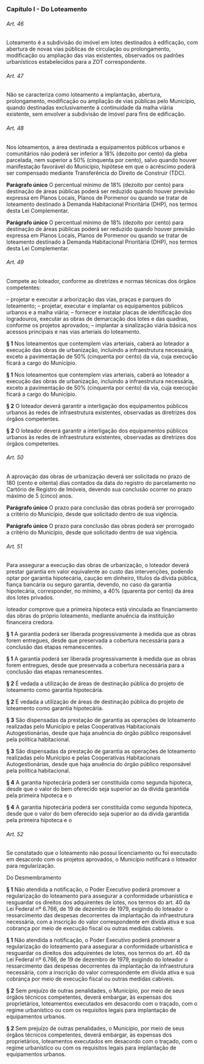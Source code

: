 
### Capítulo I - Do Loteamento

###### Art. 46
Loteamento é a subdivisão do imóvel em lotes destinados à edificação, com abertura de novas vias públicas de circulação ou prolongamento, modificação ou ampliação das vias existentes, observados os padrões urbanísticos estabelecidos para a ZOT correspondente.

###### Art. 47
Não se caracteriza como loteamento a implantação, abertura, prolongamento, modificação ou ampliação de vias públicas pelo Município, quando destinadas exclusivamente à continuidade da malha viária existente, sem envolver a subdivisão de imóvel para fins de edificação.

###### Art. 48
Nos loteamentos, a área destinada a equipamentos públicos urbanos e comunitários não poderá ser inferior a 18% (dezoito por cento) da gleba parcelada, nem superior a 50% (cinquenta por cento), salvo quando houver manifestação favorável do Município, hipótese em que o acréscimo poderá ser compensado mediante Transferência do Direito de Construir (TDC).

**Parágrafo único** O percentual mínimo de 18% (dezoito por cento) para destinação de áreas públicas poderá ser reduzido quando houver previsão expressa em Planos Locais, Planos de Pormenor ou quando se tratar de loteamento destinado à Demanda Habitacional Prioritária (DHP), nos termos desta Lei Complementar.

**Parágrafo único** O percentual mínimo de 18% (dezoito por cento) para destinação de áreas públicas poderá ser reduzido quando houver previsão expressa em Planos Locais, Planos de Pormenor ou quando se tratar de loteamento destinado à Demanda Habitacional Prioritária (DHP), nos termos desta Lei Complementar.

###### Art. 49
Compete ao loteador, conforme as diretrizes e normas técnicas dos órgãos competentes:

– projetar e executar a arborização das vias, praças e parques do loteamento;
– projetar, executar e implantar os equipamentos públicos urbanos e a malha viária;
– fornecer e instalar placas de identificação dos logradouros, executar as obras de demarcação dos lotes e das quadras, conforme os projetos aprovados;
– implantar a sinalização viária básica nos acessos principais e nas vias arteriais do loteamento.

**§ 1** Nos loteamentos que contemplem vias arteriais, caberá ao loteador a execução das obras de urbanização, incluindo a infraestrutura necessária, exceto a pavimentação de 50% (cinquenta por cento) da via, cuja execução ficará a cargo do Município.

**§ 1** Nos loteamentos que contemplem vias arteriais, caberá ao loteador a execução das obras de urbanização, incluindo a infraestrutura necessária, exceto a pavimentação de 50% (cinquenta por cento) da via, cuja execução ficará a cargo do Município.

**§ 2** O loteador deverá garantir a interligação dos equipamentos públicos urbanos às redes de infraestrutura existentes, observadas as diretrizes dos órgãos competentes.

**§ 2** O loteador deverá garantir a interligação dos equipamentos públicos urbanos às redes de infraestrutura existentes, observadas as diretrizes dos órgãos competentes.

###### Art. 50
A aprovação das obras de urbanização deverá ser solicitada no prazo de 180 (cento e oitenta) dias contados da data do registro do parcelamento no Cartório de Registro de Imóveis, devendo sua conclusão ocorrer no prazo máximo de 5 (cinco) anos.

**Parágrafo único** O prazo para conclusão das obras poderá ser prorrogado a critério do Município, desde que solicitado dentro de sua vigência.

**Parágrafo único** O prazo para conclusão das obras poderá ser prorrogado a critério do Município, desde que solicitado dentro de sua vigência.

###### Art. 51
Para assegurar a execução das obras de urbanização, o loteador deverá prestar garantia em valor equivalente ao custo das intervenções, podendo optar por garantia hipotecária, caução em dinheiro, títulos da dívida pública, fiança bancária ou seguro garantia, devendo, no caso da garantia hipotecária, corresponder, no mínimo, a 40% (quarenta por cento) da área dos lotes privados.

loteador comprove que a primeira hipoteca está vinculada ao financiamento das obras do próprio loteamento, mediante anuência da instituição financeira credora.

**§ 1** A garantia poderá ser liberada progressivamente à medida que as obras forem entregues, desde que preservada a cobertura necessária para a conclusão das etapas remanescentes.

**§ 1** A garantia poderá ser liberada progressivamente à medida que as obras forem entregues, desde que preservada a cobertura necessária para a conclusão das etapas remanescentes.

**§ 2** É vedada a utilização de áreas de destinação pública do projeto de loteamento como garantia hipotecária.

**§ 2** É vedada a utilização de áreas de destinação pública do projeto de loteamento como garantia hipotecária.

**§ 3** São dispensadas da prestação de garantia as operações de loteamento realizadas pelo Município e pelas Cooperativas Habitacionais Autogestionárias, desde que haja anuência do órgão público responsável pela política habitacional.

**§ 3** São dispensadas da prestação de garantia as operações de loteamento realizadas pelo Município e pelas Cooperativas Habitacionais Autogestionárias, desde que haja anuência do órgão público responsável pela política habitacional.

**§ 4** A garantia hipotecária poderá ser constituída como segunda hipoteca, desde que o valor do bem oferecido seja superior ao da dívida garantida pela primeira hipoteca e o

**§ 4** A garantia hipotecária poderá ser constituída como segunda hipoteca, desde que o valor do bem oferecido seja superior ao da dívida garantida pela primeira hipoteca e o

###### Art. 52
Se constatado que o loteamento não possui licenciamento ou foi executado em desacordo com os projetos aprovados, o Município notificará o loteador para regularização.

Do Desmembramento

**§ 1** Não atendida a notificação, o Poder Executivo poderá promover a regularização do loteamento para assegurar a conformidade urbanística e resguardar os direitos dos adquirentes de lotes, nos termos do art. 40 da Lei Federal nº 6.766, de 19 de dezembro de 1979, exigindo do loteador o ressarcimento das despesas decorrentes da implantação da infraestrutura necessária, com a inscrição do valor correspondente em dívida ativa e sua cobrança por meio de execução fiscal ou outras medidas cabíveis.

**§ 1** Não atendida a notificação, o Poder Executivo poderá promover a regularização do loteamento para assegurar a conformidade urbanística e resguardar os direitos dos adquirentes de lotes, nos termos do art. 40 da Lei Federal nº 6.766, de 19 de dezembro de 1979, exigindo do loteador o ressarcimento das despesas decorrentes da implantação da infraestrutura necessária, com a inscrição do valor correspondente em dívida ativa e sua cobrança por meio de execução fiscal ou outras medidas cabíveis.

**§ 2** Sem prejuízo de outras penalidades, o Município, por meio de seus órgãos técnicos competentes, deverá embargar, às expensas dos proprietários, loteamentos executados em desacordo com o traçado, com o regime urbanístico ou com os requisitos legais para implantação de equipamentos urbanos.

**§ 2** Sem prejuízo de outras penalidades, o Município, por meio de seus órgãos técnicos competentes, deverá embargar, às expensas dos proprietários, loteamentos executados em desacordo com o traçado, com o regime urbanístico ou com os requisitos legais para implantação de equipamentos urbanos.
